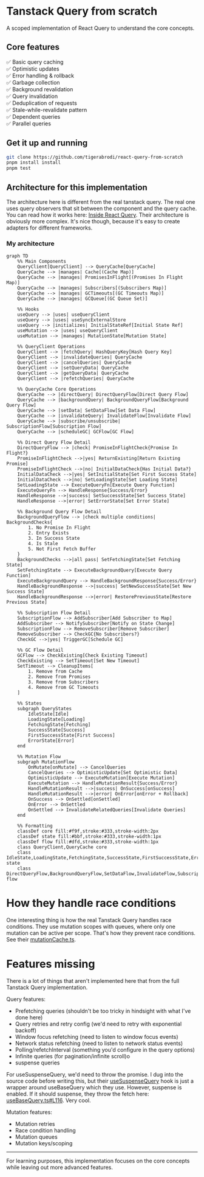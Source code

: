 # Tanstack Query from scratch

A scoped implementation of React Query to understand the core concepts.

## Core features

✅ Basic query caching  
✅ Optimistic updates  
✅ Error handling & rollback  
✅ Garbage collection  
✅ Background revalidation  
✅ Query invalidation  
✅ Deduplication of requests  
✅ Stale-while-revalidate pattern  
✅ Dependent queries  
✅ Parallel queries

## Get it up and running

```bash
git clone https://github.com/tigerabrodi/react-query-from-scratch
pnpm install install
pnpm test
```

## Architecture for this implementation

The architecture here is different from the real tanstack query. The real one uses query observers that sit between the component and the query cache. You can read how it works here: [Inside React Query](https://tkdodo.eu/blog/inside-react-query). Their architecture is obviously more complex. It's nice though, because it's easy to create adapters for different frameworks.

### My architecture

```mermaid
graph TD
    %% Main Components
    QueryClient[QueryClient] --> QueryCache[QueryCache]
    QueryCache --> |manages| Cache[(Cache Map)]
    QueryCache --> |manages| PromisesInFlight[(Promises In Flight Map)]
    QueryCache --> |manages| Subscribers[(Subscribers Map)]
    QueryCache --> |manages| GCTimeouts[(GC Timeouts Map)]
    QueryCache --> |manages| GCQueue[(GC Queue Set)]

    %% Hooks
    useQuery --> |uses| useQueryClient
    useQuery --> |uses| useSyncExternalStore
    useQuery --> |initializes| InitialStateRef[Initial State Ref]
    useMutation --> |uses| useQueryClient
    useMutation --> |manages| MutationState[Mutation State]

    %% QueryClient Operations
    QueryClient --> |fetchQuery| HashQueryKey[Hash Query Key]
    QueryClient --> |invalidateQueries| QueryCache
    QueryClient --> |cancelQueries| QueryCache
    QueryClient --> |setQueryData| QueryCache
    QueryClient --> |getQueryData| QueryCache
    QueryClient --> |refetchQueries| QueryCache

    %% QueryCache Core Operations
    QueryCache --> |directQuery| DirectQueryFlow[Direct Query Flow]
    QueryCache --> |backgroundQuery| BackgroundQueryFlow[Background Query Flow]
    QueryCache --> |setData| SetDataFlow[Set Data Flow]
    QueryCache --> |invalidateQuery| InvalidateFlow[Invalidate Flow]
    QueryCache --> |subscribe/unsubscribe| SubscriptionFlow[Subscription Flow]
    QueryCache --> |scheduleGC| GCFlow[GC Flow]

    %% Direct Query Flow Detail
    DirectQueryFlow --> |check| PromiseInFlightCheck{Promise In Flight?}
    PromiseInFlightCheck -->|yes| ReturnExisting[Return Existing Promise]
    PromiseInFlightCheck -->|no| InitialDataCheck{Has Initial Data?}
    InitialDataCheck -->|yes| SetInitialState[Set First Success State]
    InitialDataCheck -->|no| SetLoadingState[Set Loading State]
    SetLoadingState --> ExecuteQueryFn[Execute Query Function]
    ExecuteQueryFn --> HandleResponse{Success/Error}
    HandleResponse -->|success| SetSuccessState[Set Success State]
    HandleResponse -->|error| SetErrorState[Set Error State]

    %% Background Query Flow Detail
    BackgroundQueryFlow --> |check multiple conditions| BackgroundChecks{
        1. No Promise In Flight
        2. Entry Exists
        3. In Success State
        4. Is Stale
        5. Not First Fetch Buffer
    }
    BackgroundChecks -->|all pass| SetFetchingState[Set Fetching State]
    SetFetchingState --> ExecuteBackgroundQuery[Execute Query Function]
    ExecuteBackgroundQuery --> HandleBackgroundResponse{Success/Error}
    HandleBackgroundResponse -->|success| SetNewSuccessState[Set New Success State]
    HandleBackgroundResponse -->|error| RestorePreviousState[Restore Previous State]

    %% Subscription Flow Detail
    SubscriptionFlow --> AddSubscriber[Add Subscriber to Map]
    AddSubscriber --> NotifySubscriber[Notify on State Change]
    SubscriptionFlow --> RemoveSubscriber[Remove Subscriber]
    RemoveSubscriber --> CheckGC{No Subscribers?}
    CheckGC -->|yes| TriggerGC[Schedule GC]

    %% GC Flow Detail
    GCFlow --> CheckExisting[Check Existing Timeout]
    CheckExisting --> SetTimeout[Set New Timeout]
    SetTimeout --> CleanupItems[
        1. Remove from Cache
        2. Remove from Promises
        3. Remove from Subscribers
        4. Remove from GC Timeouts
    ]

    %% States
    subgraph QueryStates
        IdleState[Idle]
        LoadingState[Loading]
        FetchingState[Fetching]
        SuccessState[Success]
        FirstSuccessState[First Success]
        ErrorState[Error]
    end

    %% Mutation Flow
    subgraph MutationFlow
        OnMutate[onMutate] --> CancelQueries
        CancelQueries --> OptimisticUpdate[Set Optimistic Data]
        OptimisticUpdate --> ExecuteMutation[Execute Mutation]
        ExecuteMutation --> HandleMutationResult{Success/Error}
        HandleMutationResult -->|success| OnSuccess[onSuccess]
        HandleMutationResult -->|error| OnError[onError + Rollback]
        OnSuccess --> OnSettled[onSettled]
        OnError --> OnSettled
        OnSettled --> InvalidateRelatedQueries[Invalidate Queries]
    end

    %% Formatting
    classDef core fill:#f9f,stroke:#333,stroke-width:2px
    classDef state fill:#bbf,stroke:#333,stroke-width:1px
    classDef flow fill:#dfd,stroke:#333,stroke-width:1px
    class QueryClient,QueryCache core
    class IdleState,LoadingState,FetchingState,SuccessState,FirstSuccessState,ErrorState state
    class DirectQueryFlow,BackgroundQueryFlow,SetDataFlow,InvalidateFlow,SubscriptionFlow,GCFlow flow
```

# How they handle race conditions

One interesting thing is how the real Tanstack Query handles race conditions. They use mutation scopes with queues, where only one mutation can be active per scope. That's how they prevent race conditions. See their [mutationCache.ts](https://github.com/TanStack/query/blob/main/packages/query-core/src/mutationCache.ts).

# Features missing

There is a lot of things that aren't implemented here that from the full Tanstack Query implementation.

Query features:

- Prefetching queries (shouldn't be too tricky in hindsight with what I've done here)
- Query retries and retry config (we'd need to retry with exponential backoff)
- Window focus refetching (need to listen to window focus events)
- Network status refetching (need to listen to network status events)
- Polling/refetchInterval (something you'd configure in the query options)
- Infinite queries (for pagination/infinite scroll)o
- suspense queries

For useSuspenseQuery, we'd need to throw the promise. I dug into the source code before writing this, but their [useSuspenseQuery](https://github.com/TanStack/query/blob/main/packages/react-query/src/useSuspenseQuery.ts) hook is just a wrapper around useBaseQuery which they use. However, suspense is enabled. If it should suspense, they throw the fetch here: [useBaseQuery.ts#L116](https://github.com/TanStack/query/blob/main/packages/react-query/src/useBaseQuery.ts#L116). Very cool.

Mutation features:

- Mutation retries
- Race condition handling
- Mutation queues
- Mutation keys/scoping

---

For learning purposes, this implementation focuses on the core concepts while leaving out more advanced features.
